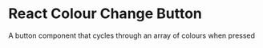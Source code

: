 # React Colour Change Button
 A button component that cycles through an array of colours when pressed
